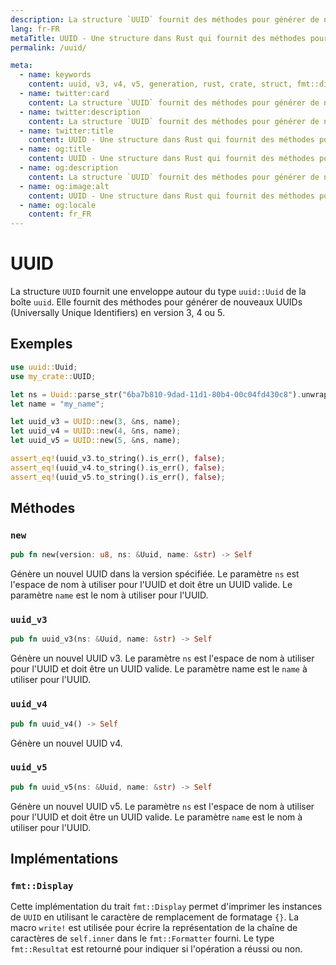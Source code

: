 ```yaml
---
description: La structure `UUID` fournit des méthodes pour générer de nouveaux UUID (Universally Unique Identifiers) dans la version 3, 4 ou 5.
lang: fr-FR
metaTitle: UUID - Une structure dans Rust qui fournit des méthodes pour générer de nouveaux UUID (Universally Unique Identifiers) dans la version 3, 4 ou 5.
permalink: /uuid/

meta:
  - name: keywords
    content: uuid, v3, v4, v5, generation, rust, crate, struct, fmt::display trait, universally unique identifier, unique identifier, version 3, version 4, version 5, uuid generation, uuid struct, uuid crate, display trait, rust uuid, uuid version
  - name: twitter:card
    content: La structure `UUID` fournit des méthodes pour générer de nouveaux UUID (Universally Unique Identifiers) dans la version 3, 4 ou 5.
  - name: twitter:description
    content: La structure `UUID` fournit des méthodes pour générer de nouveaux UUID (Universally Unique Identifiers) dans la version 3, 4 ou 5.
  - name: twitter:title
    content: UUID - Une structure dans Rust qui fournit des méthodes pour générer de nouveaux UUID (Universally Unique Identifiers) dans la version 3, 4 ou 5.
  - name: og:title
    content: UUID - Une structure dans Rust qui fournit des méthodes pour générer de nouveaux UUID (Universally Unique Identifiers) dans la version 3, 4 ou 5.
  - name: og:description
    content: La structure `UUID` fournit des méthodes pour générer de nouveaux UUID (Universally Unique Identifiers) dans la version 3, 4 ou 5.
  - name: og:image:alt
    content: UUID - Une structure dans Rust qui fournit des méthodes pour générer de nouveaux UUID (Universally Unique Identifiers) dans la version 3, 4 ou 5.
  - name: og:locale
    content: fr_FR
---
```


# UUID

La structure `UUID` fournit une enveloppe autour du type `uuid::Uuid` de
la boîte `uuid`. Elle fournit des méthodes pour générer de nouveaux
UUIDs (Universally Unique Identifiers) en version 3, 4 ou 5.

## Exemples

```rust
use uuid::Uuid;
use my_crate::UUID;

let ns = Uuid::parse_str("6ba7b810-9dad-11d1-80b4-00c04fd430c8").unwrap();
let name = "my_name";

let uuid_v3 = UUID::new(3, &ns, name);
let uuid_v4 = UUID::new(4, &ns, name);
let uuid_v5 = UUID::new(5, &ns, name);

assert_eq!(uuid_v3.to_string().is_err(), false);
assert_eq!(uuid_v4.to_string().is_err(), false);
assert_eq!(uuid_v5.to_string().is_err(), false);
```

## Méthodes

### `new`

```rust
pub fn new(version: u8, ns: &Uuid, name: &str) -> Self
```

Génère un nouvel UUID dans la version spécifiée. Le paramètre `ns` est
l'espace de nom à utiliser pour l'UUID et doit être un UUID valide. Le
paramètre `name` est le nom à utiliser pour l'UUID.

### `uuid_v3`

```rust
pub fn uuid_v3(ns: &Uuid, name: &str) -> Self
```

Génère un nouvel UUID v3. Le paramètre `ns` est l'espace de nom à
utiliser pour l'UUID et doit être un UUID valide. Le paramètre name est
le `name` à utiliser pour l'UUID.

### `uuid_v4`

```rust
pub fn uuid_v4() -> Self
```

Génère un nouvel UUID v4.

### `uuid_v5`

```rust
pub fn uuid_v5(ns: &Uuid, name: &str) -> Self
```

Génère un nouvel UUID v5. Le paramètre `ns` est l'espace de nom à
utiliser pour l'UUID et doit être un UUID valide. Le paramètre `name`
est le nom à utiliser pour l'UUID.

## Implémentations

### `fmt::Display`

Cette implémentation du trait `fmt::Display` permet d'imprimer les
instances de `UUID` en utilisant le caractère de remplacement de
formatage `{}`. La macro `write!` est utilisée pour écrire la
représentation de la chaîne de caractères de `self.inner` dans le
`fmt::Formatter` fourni. Le type `fmt::Resultat` est retourné pour
indiquer si l'opération a réussi ou non.
